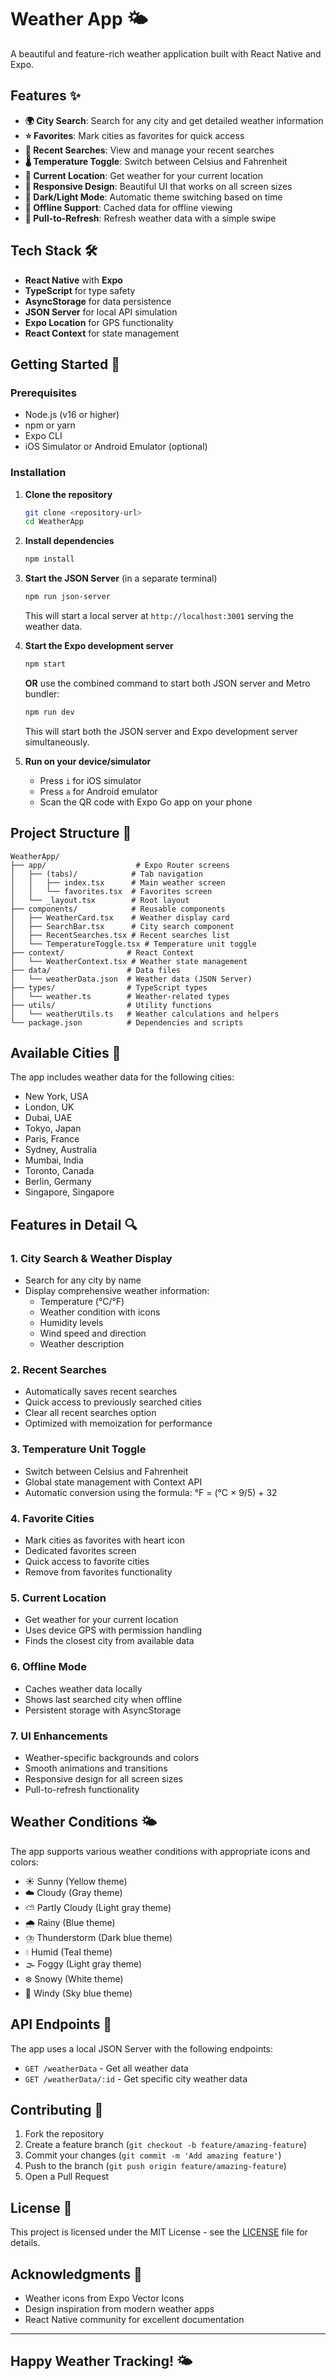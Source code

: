 # Weather App 🌤️

A beautiful and feature-rich weather application built with React Native and Expo.

## Features ✨

- **🌍 City Search**: Search for any city and get detailed weather information
- **⭐ Favorites**: Mark cities as favorites for quick access
- **🔄 Recent Searches**: View and manage your recent searches
- **🌡️ Temperature Toggle**: Switch between Celsius and Fahrenheit
- **📍 Current Location**: Get weather for your current location
- **📱 Responsive Design**: Beautiful UI that works on all screen sizes
- **🌙 Dark/Light Mode**: Automatic theme switching based on time
- **💾 Offline Support**: Cached data for offline viewing
- **🔄 Pull-to-Refresh**: Refresh weather data with a simple swipe

## Tech Stack 🛠️

- **React Native** with **Expo**
- **TypeScript** for type safety
- **AsyncStorage** for data persistence
- **JSON Server** for local API simulation
- **Expo Location** for GPS functionality
- **React Context** for state management

## Getting Started 🚀

### Prerequisites

- Node.js (v16 or higher)
- npm or yarn
- Expo CLI
- iOS Simulator or Android Emulator (optional)

### Installation

1. **Clone the repository**

   ```bash
   git clone <repository-url>
   cd WeatherApp
   ```

2. **Install dependencies**

   ```bash
   npm install
   ```

3. **Start the JSON Server** (in a separate terminal)

   ```bash
   npm run json-server
   ```

   This will start a local server at `http://localhost:3001` serving the weather data.

4. **Start the Expo development server**

   ```bash
   npm start
   ```

   **OR** use the combined command to start both JSON server and Metro bundler:

   ```bash
   npm run dev
   ```

   This will start both the JSON server and Expo development server simultaneously.

5. **Run on your device/simulator**
   - Press `i` for iOS simulator
   - Press `a` for Android emulator
   - Scan the QR code with Expo Go app on your phone

## Project Structure 📁

```text
WeatherApp/
├── app/                    # Expo Router screens
│   ├── (tabs)/            # Tab navigation
│   │   ├── index.tsx      # Main weather screen
│   │   └── favorites.tsx  # Favorites screen
│   └── _layout.tsx        # Root layout
├── components/            # Reusable components
│   ├── WeatherCard.tsx    # Weather display card
│   ├── SearchBar.tsx      # City search component
│   ├── RecentSearches.tsx # Recent searches list
│   └── TemperatureToggle.tsx # Temperature unit toggle
├── context/              # React Context
│   └── WeatherContext.tsx # Weather state management
├── data/                 # Data files
│   └── weatherData.json  # Weather data (JSON Server)
├── types/                # TypeScript types
│   └── weather.ts        # Weather-related types
├── utils/                # Utility functions
│   └── weatherUtils.ts   # Weather calculations and helpers
└── package.json          # Dependencies and scripts
```

## Available Cities 🌆

The app includes weather data for the following cities:

- New York, USA
- London, UK
- Dubai, UAE
- Tokyo, Japan
- Paris, France
- Sydney, Australia
- Mumbai, India
- Toronto, Canada
- Berlin, Germany
- Singapore, Singapore

## Features in Detail 🔍

### 1. City Search & Weather Display

- Search for any city by name
- Display comprehensive weather information:
  - Temperature (°C/°F)
  - Weather condition with icons
  - Humidity levels
  - Wind speed and direction
  - Weather description

### 2. Recent Searches

- Automatically saves recent searches
- Quick access to previously searched cities
- Clear all recent searches option
- Optimized with memoization for performance

### 3. Temperature Unit Toggle

- Switch between Celsius and Fahrenheit
- Global state management with Context API
- Automatic conversion using the formula: °F = (°C × 9/5) + 32

### 4. Favorite Cities

- Mark cities as favorites with heart icon
- Dedicated favorites screen
- Quick access to favorite cities
- Remove from favorites functionality

### 5. Current Location

- Get weather for your current location
- Uses device GPS with permission handling
- Finds the closest city from available data

### 6. Offline Mode

- Caches weather data locally
- Shows last searched city when offline
- Persistent storage with AsyncStorage

### 7. UI Enhancements

- Weather-specific backgrounds and colors
- Smooth animations and transitions
- Responsive design for all screen sizes
- Pull-to-refresh functionality

## Weather Conditions 🌤️

The app supports various weather conditions with appropriate icons and colors:

- ☀️ Sunny (Yellow theme)
- ☁️ Cloudy (Gray theme)
- ⛅ Partly Cloudy (Light gray theme)
- 🌧️ Rainy (Blue theme)
- ⛈️ Thunderstorm (Dark blue theme)
- 💧 Humid (Teal theme)
- 🌫️ Foggy (Light gray theme)
- ❄️ Snowy (White theme)
- 💨 Windy (Sky blue theme)

## API Endpoints 📡

The app uses a local JSON Server with the following endpoints:

- `GET /weatherData` - Get all weather data
- `GET /weatherData/:id` - Get specific city weather data

## Contributing 🤝

1. Fork the repository
2. Create a feature branch (`git checkout -b feature/amazing-feature`)
3. Commit your changes (`git commit -m 'Add amazing feature'`)
4. Push to the branch (`git push origin feature/amazing-feature`)
5. Open a Pull Request

## License 📄

This project is licensed under the MIT License - see the [LICENSE](LICENSE) file for details.

## Acknowledgments 🙏

- Weather icons from Expo Vector Icons
- Design inspiration from modern weather apps
- React Native community for excellent documentation

---

## Happy Weather Tracking! 🌤️
